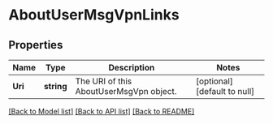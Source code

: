 # AboutUserMsgVpnLinks

## Properties
Name | Type | Description | Notes
------------ | ------------- | ------------- | -------------
**Uri** | **string** | The URI of this AboutUserMsgVpn object. | [optional] [default to null]

[[Back to Model list]](../README.md#documentation-for-models) [[Back to API list]](../README.md#documentation-for-api-endpoints) [[Back to README]](../README.md)


